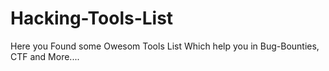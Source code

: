 # Hacking-Tools-List
Here you Found some Owesom Tools List Which help you in Bug-Bounties, CTF and More....
